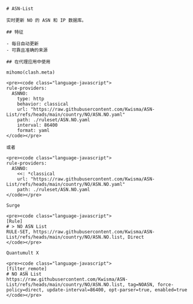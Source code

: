 
    # ASN-List
    
    实时更新 NO 的 ASN 和 IP 数据库。
    
    ## 特征
    
    - 每日自动更新
    - 可靠且准确的来源
    
    ## 在代理应用中使用
    
    mihomo(clash.meta)
   
    <pre><code class="language-javascript">
    rule-providers:
      ASNNO:
        type: http
        behavior: classical
        url: "https://raw.githubusercontent.com/Kwisma/ASN-List/refs/heads/main/country/NO/ASN.NO.yaml"
        path: ./ruleset/ASN.NO.yaml
        interval: 86400
        format: yaml
    </code></pre>

    或者

    <pre><code class="language-javascript">
    rule-providers:
      ASNNO:
        <<: *classical
        url: "https://raw.githubusercontent.com/Kwisma/ASN-List/refs/heads/main/country/NO/ASN.NO.yaml"
        path: ./ruleset/ASN.NO.yaml
    </code></pre>
    
    Surge
    
    <pre><code class="language-javascript">
    [Rule]
    # > NO ASN List
    RULE-SET, https://raw.githubusercontent.com/Kwisma/ASN-List/refs/heads/main/country/NO/ASN.NO.list, Direct
    </code></pre>
    
    Quantumult X
    
    <pre><code class="language-javascript">
    [filter_remote]
    # NO ASN List
    https://raw.githubusercontent.com/Kwisma/ASN-List/refs/heads/main/country/NO/ASN.NO.list, tag=NOASN, force-policy=direct, update-interval=86400, opt-parser=true, enabled=true
    </code></pre>
    